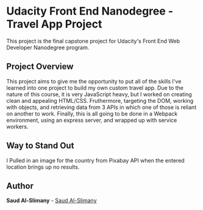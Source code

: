 # Udacity Front End Nanodegree - Travel App Project

This project is the final capstone project for Udacity's Front End Web Developer Nanodegree program.

## Project Overview

This project aims to give me the opportunity to put all of the skills I've learned into one project to build my own custom travel app. Due to the nature of this course, it is very JavaScript heavy, but I worked on creating clean and appealing HTML/CSS. Fruthermore, targeting the DOM, working with objects, and retrieving data from 3 APIs in which one of those is reliant on another to work. Finally, this is all going to be done in a Webpack environment, using an express server, and wrapped up with service workers.

## Way to Stand Out
I Pulled in an image for the country from Pixabay API when the entered location brings up no results.

## Author

**Saud Al-Slimany**  - [Saud Al-Slimany](https://www.linkedin.com/in/saudalslimany/)
